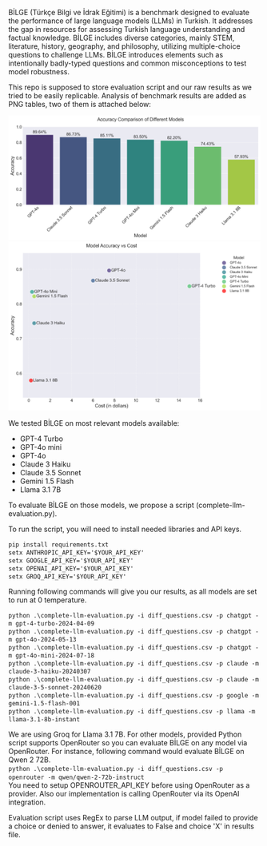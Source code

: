 BİLGE (Türkçe Bilgi ve İdrak Eğitimi) is a benchmark designed to evaluate the performance of large language models (LLMs) in Turkish. It addresses the gap in resources for assessing Turkish language understanding and factual knowledge. BİLGE includes diverse categories, mainly STEM, literature, history, geography, and philosophy, utilizing multiple-choice questions to challenge LLMs. BİLGE introduces elements such as intentionally badly-typed questions and common misconceptions to test model robustness.

This repo is supposed to store evaluation script and our raw results as we tried to be easily replicable. Analysis of benchmark results are added as PNG tables, two of them is attached below:

![All accuracy comparison](accuracy_all_1.png)
![Accuracy vs cost matrix](accuracy_vs_cost_4.png)

We tested BİLGE on most relevant models available:
- GPT-4 Turbo
- GPT-4o mini
- GPT-4o
- Claude 3 Haiku
- Claude 3.5 Sonnet
- Gemini 1.5 Flash
- Llama 3.1 7B

To evaluate BİLGE on those models, we propose a script (complete-llm-evaluation.py).

To run the script, you will need to install needed libraries and API keys. 

```
pip install requirements.txt
setx ANTHROPIC_API_KEY='$YOUR_API_KEY'
setx GOOGLE_API_KEY='$YOUR_API_KEY'
setx OPENAI_API_KEY='$YOUR_API_KEY'
setx GROQ_API_KEY='$YOUR_API_KEY'
```

Running following commands will give you our results, as all models are set to run at 0 temperature.
```
python .\complete-llm-evaluation.py -i diff_questions.csv -p chatgpt -m gpt-4-turbo-2024-04-09
python .\complete-llm-evaluation.py -i diff_questions.csv -p chatgpt -m gpt-4o-2024-05-13
python .\complete-llm-evaluation.py -i diff_questions.csv -p chatgpt -m gpt-4o-mini-2024-07-18
python .\complete-llm-evaluation.py -i diff_questions.csv -p claude -m claude-3-haiku-20240307
python .\complete-llm-evaluation.py -i diff_questions.csv -p claude -m claude-3-5-sonnet-20240620
python .\complete-llm-evaluation.py -i diff_questions.csv -p google -m gemini-1.5-flash-001
python .\complete-llm-evaluation.py -i diff_questions.csv -p llama -m llama-3.1-8b-instant
```

We are using Groq for Llama 3.1 7B. For other models, provided Python script supports OpenRouter so you can evaluate BİLGE on any model via OpenRouter. For instance, following command would evaluate BİLGE on Qwen 2 72B. <br/>
`python .\complete-llm-evaluation.py -i diff_questions.csv -p openrouter -m qwen/qwen-2-72b-instruct`<br/>
You need to setup OPENROUTER_API_KEY before using OpenRouter as a provider. Also our implementation is calling OpenRouter via its OpenAI integration.





Evaluation script uses RegEx to parse LLM output, if model failed to provide a choice or denied to answer, it evaluates to False and choice 'X' in results file.

